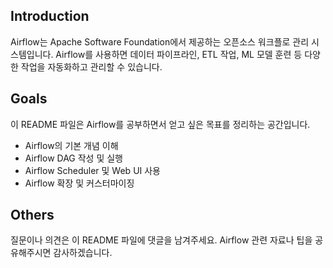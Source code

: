 ## Introduction
Airflow는 Apache Software Foundation에서 제공하는 오픈소스 워크플로 관리 시스템입니다. Airflow를 사용하면 데이터 파이프라인, ETL 작업, ML 모델 훈련 등 다양한 작업을 자동화하고 관리할 수 있습니다.

## Goals
이 README 파일은 Airflow를 공부하면서 얻고 싶은 목표를 정리하는 공간입니다.
- Airflow의 기본 개념 이해
- Airflow DAG 작성 및 실행
- Airflow Scheduler 및 Web UI 사용 
- Airflow 확장 및 커스터마이징

## Others
질문이나 의견은 이 README 파일에 댓글을 남겨주세요.
Airflow 관련 자료나 팁을 공유해주시면 감사하겠습니다.
